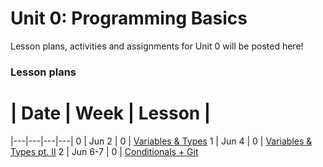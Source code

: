# Unit 0: Programming Basics

Lesson plans, activities and assignments for Unit 0 will be posted here!

### Lesson plans

 # |  Date | Week | Lesson |
|---|---|---|---|
 0 | Jun 2 | 0 | [Variables & Types](https://github.com/accesscode-2-2/unit-0/blob/master/lessons/week-0/2015-06-02_variables.md)
 1 | Jun 4 | 0 | [Variables & Types pt. II](lessons/week-0/2015-06-04_variables-2.md)
 2 | Jun 6-7 | 0 | [Conditionals + Git](https://github.com/accesscode-2-2/unit-0/blob/master/lessons/week-0/2015-06-06_conditionals.md)

